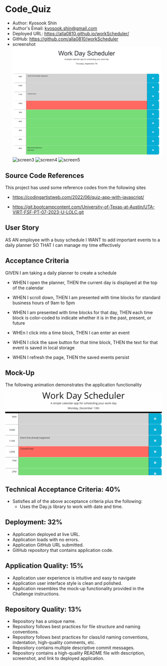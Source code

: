 # Code_Quiz

  * Author: Kyosook Shin
  * Author's Email: kyosook.shin@gmail.com
  * Deployed URL: https://alla0810.github.io/workScheduler/
  * GitHub: https://github.com/alla0810/workScheduler
  * screenshot
![screen1](./assets/images/screen1.png)
![screen3](./assets/images/screen3.png)
![screen4](./assets/images/screen4.png)
![screen5](./assets/images/screen5.png)

## Source Code References
  This project has used some reference codes from the following sites

   * https://codingartistweb.com/2022/06/quiz-app-with-javascript/

   * https://git.bootcampcontent.com/University-of-Texas-at-Austin/UTA-VIRT-FSF-PT-07-2023-U-LOLC.git   

   
## User Story

AS AN employee with a busy schedule
I WANT to add important events to a daily planner
SO THAT I can manage my time effectively

## Acceptance Criteria

GIVEN I am taking a daily planner to create a schedule

* WHEN I open the planner, THEN the current day is displayed at the top of the calendar

* WHEN I scroll down, THEN I am presented with time blocks for standard business hours of 9am to 5pm

* WHEN I am presented with time blocks for that day, THEN each time block is color-coded to indicate whether it is in the past, present, or future

* WHEn I click into a time block, THEN I can enter an event
  
* WHEN I click the save button for that time block, THEN the text for that event is saved in local storage

* WHEN I refresh the page, THEN the saved events persist


## Mock-Up
The following animation demonstrates the application functionality

![appearance](./assets/images/05-third-party-apis-homework-demo.gif)

## Technical Acceptance Criteria: 40%

* Satisfies all of the above acceptance criteria plus the following:
  * Uses the Day.js library to work with date and time.

## Deployment: 32%

* Application deployed at live URL.
* Application loads with no errors.
* Application GitHub URL submitted.
* GitHub repository that contains application code.

## Application Quality: 15%

* Application user experience is intuitive and easy to navigate
* Application user interface style is clean and polished.
* Application resembles the mock-up functionality provided in the Challenge instructions.

## Repository Quality: 13%

* Repository has a unique name.
* Repository follows best practices for file structure and naming conventions.
* Repository follows best practices for class/id naming conventions, indentation, high-quality comments, etc.
* Repository contains multiple descriptive commit messages.
* Repository contains a high-quality README file with description, screenshot, and link to deployed application.
